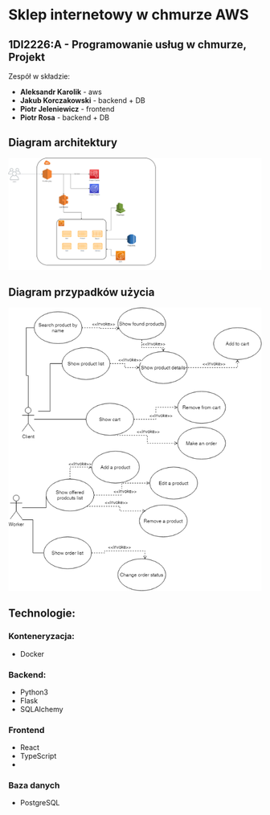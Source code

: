 # Sklep internetowy w chmurze AWS
## 1DI2226:A - Programowanie usług w chmurze, Projekt

Zespół w składzie:
- **Aleksandr Karolik** - aws 
- **Jakub Korczakowski** - backend + DB
- **Piotr Jeleniewicz** - frontend
- **Piotr Rosa** - backend + DB

## Diagram architektury
![Alt text](docs/CloudDiagram.png?raw=true "Diagram architektury")

## Diagram przypadków użycia
![Alt text](docs/UseCasesCloud.png?raw=true "Diagram przypadków użycia")

## Technologie:

### Konteneryzacja:
- Docker

### Backend:
- Python3
- Flask
- SQLAlchemy

### Frontend
- React
- TypeScript
- 
### Baza danych
- PostgreSQL

